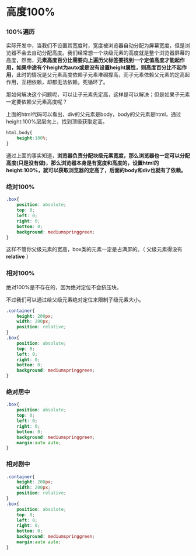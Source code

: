 # 高度100%

### 100%遍历

实际开发中，当我们不设置其宽度时，宽度被浏览器自动分配为屏幕宽度，但是浏览器不会去自动分配高度。我们经常想一个块级元素的高度就是整个浏览器屏幕的高度，然而，**元素高度百分比需要向上遍历父标签要找到一个定值高度才能起作用，如果中途有个height为auto或是没有设置height属性，则高度百分比不起作用**，此时的情况是父元素高度依赖子元素堆砌撑高，而子元素依赖父元素的定高起作用，互相依赖，却都无法依赖，死循环了。

那如何解决这个问题呢，可以让子元素先定高，这样是可以解决；但是如果子元素一定要依赖父元素高度呢？

上面的html代码可以看出，div的父元素是body，body的父元素是html，通过height:100%层层向上，找到顶级获取定高。

```css
html,body{
    height:100%;
}

```

通过上面的事实知道，**浏览器负责分配块级元素宽度，那么浏览器也一定可以分配高度(只是没有做)，那么浏览器本身是有宽度和高度的，设置html的height:100%，就可以获取浏览器的定高了，后面的body和div也就有了依赖。**

### 绝对100%

```css
.box{
    position: absolute;
    top: 0;
    left: 0;
    right: 0;
    bottom: 0;
    background: mediumspringgreen;
}
```

这样不管你父级元素的宽高，box类的元素一定是占满屏的。（ 父级元素得没有**relative** ）

### 相对100%

绝对100%是不存在的，因为绝对定位不会挤压块。

不过我们可以通过给父级元素绝对定位来限制子级元素大小。

```css
.container{
    height: 200px;
    width: 200px;
    position: relative;
}
.box{
    position: absolute;
    top: 0;
    left: 0;
    right: 0;
    bottom: 0;
    background: mediumspringgreen;
}
```

### 绝对居中

```css
.box{
    position: absolute;
    top: 0;
    left: 0;
    right: 0;
    bottom: 0;
    background: mediumspringgreen;
    margin:auto auto;
}
```

### 相对剧中

```css
.container{
    height: 200px;
    width: 200px;
    position: relative;
}
.box{
    position: absolute;
    top: 0;
    left: 0;
    right: 0;
    bottom: 0;
    background: mediumspringgreen;
    margin:auto auto;
}
```

